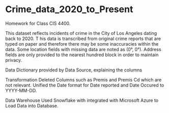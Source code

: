 # Crime_data_2020_to_Present
Homework for Class CIS 4400. 

This dataset reflects incidents of crime in the City of Los Angeles dating back to 2020. T
his data is transcribed from original crime reports that are typed on paper and therefore there may be some inaccuracies within the data. 
Some location fields with missing data are noted as (0°, 0°).
 Address fields are only provided to the nearest hundred block in order to maintain privacy. 


Data Dictionary provided by Data Source, explaining the columns 

Transformation 
Deleted Columns such as Premis and Premis Cd which are not relevant. 
Unified the Date format for Date reported and Date Occured to YYYY-MM-DD.


Data Warehouse
Used Snowflake with integrated with Microsoft Azure to Load Data into Database. 
